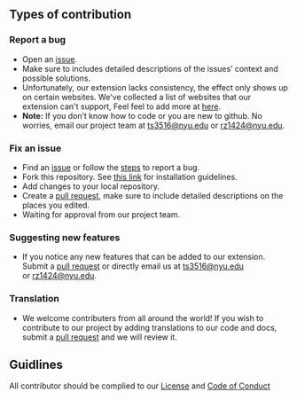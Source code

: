 ## Types of contribution
### Report a bug

- Open an [issue]([https://github.com/ossd-sp22/slap-a-fetti/issues](https://github.com/ossd-sp22/slap-a-fetti/issues)).
- Make sure to includes detailed descriptions of the issues’ context and possible solutions.
- Unfortunately, our extension lacks consistency, the effect only shows up on certain websites. We've collected a list of websites that our extension can't support, Feel feel to add more at [here](https://github.com/ossd-sp22/slap-a-fetti/issues/4). 
- **Note:** If you don’t know how to code or you are new to github. No worries, email our project team at [ts3516@nyu.edu](mailto:ts3516@nyu.edu) or [rz1424@nyu.edu](mailto:rz1424@nyu.edu).


### Fix an issue

- Find an [issue](https://github.com/ossd-sp22/slap-a-fetti/issues) or follow the [steps](https://github.com/ossd-sp22/slap-a-fetti/blob/main/CONTRIBUTING.md#report-a-bug) to report a bug.
- Fork this repository. See [this link](https://github.com/ossd-sp22/slap-a-fetti/blob/main/README.md#installation) for installation guidelines.
- Add changes to your local repository.
- Create a [pull request](https://github.com/ossd-sp22/slap-a-fetti/pulls), make sure to include detailed descriptions on the places you edited.
- Waiting for approval from our project team.

### Suggesting new features

- If you notice any new features that can be added to our extension. Submit a [pull request](https://github.com/ossd-sp22/slap-a-fetti/pulls) or directly email us at [ts3516@nyu.edu](mailto:ts3516@nyu.edu) or [rz1424@nyu.edu](mailto:rz1424@nyu.edu).

### Translation

- We welcome contributers from all around the world! If you wish to contribute to our project by adding translations to our code and docs, submit a [pull request](https://github.com/ossd-sp22/slap-a-fetti/pulls) and we will review it. 

## Guidlines
All contributor should be complied to our [License](https://github.com/ossd-sp22/slap-a-stache/blob/7d1e48a7f55e4295f4edc2252cdb751df6e02bfd/LICENSE) and [Code of Conduct](https://github.com/ossd-sp22/slap-a-fetti/blob/11f9cb5bae12616be667404f6d3edaf1905bbc7a/CODE_OF_CONDUCT.md)


